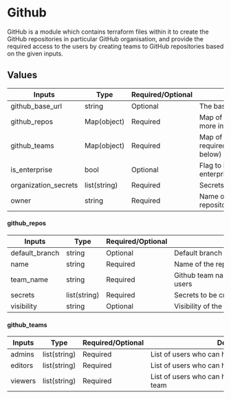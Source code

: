 # Github
GitHub is a module which contains terraform files within it to create the GitHub repositories in particular GitHub organisation,
and provide the required access to the users by creating teams to GitHub repositories based on the given inputs.

## Values

| Inputs               | Type         | Required/Optional | <div style="width:430px">Description</div>                                                                          | Default                |
|----------------------|--------------|-------------------|---------------------------------------------------------------------------------------------------------------------|------------------------|
| github_base_url      | string       | Optional          | The base URL of the GitHub API                                                                                      | `"https://github.com"` |
| github_repos         | Map(object)  | Required          | Map of repositories with their respective properties (For more info check below)                                    | `{}`                   |
| github_teams         | Map(object)  | Required          | Map of teams with their respective users who can have required access on particular repo(For more info check below) | `{}`                   |
| is_enterprise        | bool         | Optional          | Flag to indicate whether the GitHub organization is enterprise or free                                              | `false`                |
| organization_secrets | list(string) | Required          | Secrets to be created at organization level                                                                         | `[]`                   |
| owner                | string       | Required          | Name of the Github Organization to create repositories/teams within it                                              | `""`                   |

#### github_repos
| Inputs         | Type         | Required/Optional | <div style="width:400px">Description</div>            | Default   |
|----------------|--------------|-------------------|-------------------------------------------------------|-----------|
| default_branch | string       | Optional          | Default branch in the github repo                     | `main`    |
| name           | string       | Required          | Name of the repo                                      |           |
| team_name      | string       | Required          | Github team name that provide the access to the users | `""`      |
| secrets        | list(string) | Required          | Secrets to be created at repo level                   | `[]`      |
| visibility     | string       | Optional          | Visibility of the github repo(`public` or `private`)  | `private` |


#### github_teams
| Inputs  | Type         | Required/Optional | <div style="width:400px">Description</div>           | Default |
|---------|--------------|-------------------|------------------------------------------------------|---------|
| admins  | list(string) | Required          | List of users who can have admin access in the team  | `null`  |
| editors | list(string) | Required          | List of users who can have editor access in the team | `null`  |
| viewers | list(string) | Required          | List of users who can have viewer access in the team | `null`  |